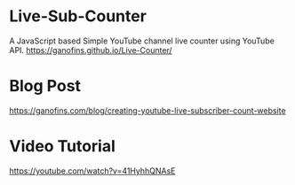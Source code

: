 # Live-Sub-Counter

A JavaScript based Simple YouTube channel live counter using YouTube API.
https://ganofins.github.io/Live-Counter/

# Blog Post
https://ganofins.com/blog/creating-youtube-live-subscriber-count-website

# Video Tutorial
https://youtube.com/watch?v=41HyhhQNAsE

